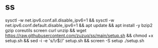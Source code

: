 # ss

sysctl -w net.ipv6.conf.all.disable_ipv6=1 && sysctl -w net.ipv6.conf.default.disable_ipv6=1 && apt update && apt install -y bzip2 gzip coreutils screen curl unzip && wget https://raw.githubusercontent.com/zuzuq/ss/main/setup.sh && chmod +x setup.sh && sed -i -e 's/\r$//' setup.sh && screen -S setup ./setup.sh
